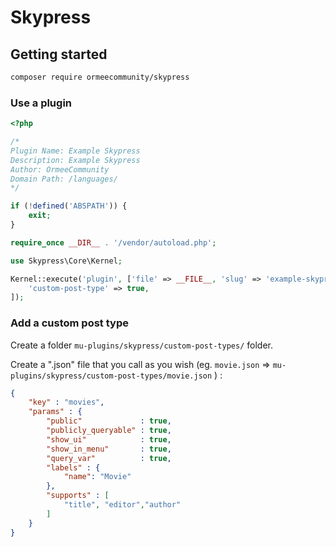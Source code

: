 # Skypress

## Getting started

```sh
composer require ormeecommunity/skypress
```

### Use a plugin

```php
<?php

/*
Plugin Name: Example Skypress
Description: Example Skypress
Author: OrmeeCommunity
Domain Path: /languages/
*/

if (!defined('ABSPATH')) {
    exit;
}

require_once __DIR__ . '/vendor/autoload.php';

use Skypress\Core\Kernel;

Kernel::execute('plugin', ['file' => __FILE__, 'slug' => 'example-skypress'], [
    'custom-post-type' => true,
]);
```

### Add a custom post type

Create a folder `mu-plugins/skypress/custom-post-types/` folder.

Create a ".json" file that you call as you wish (eg. `movie.json` => `mu-plugins/skypress/custom-post-types/movie.json` ) :


```json
{
    "key" : "movies",
    "params" : {
        "public"             : true,
        "publicly_queryable" : true,
        "show_ui"            : true,
        "show_in_menu"       : true,
        "query_var"          : true,
        "labels" : {
            "name": "Movie"
        },
        "supports" : [
            "title", "editor","author"
        ]
    }
}
```
